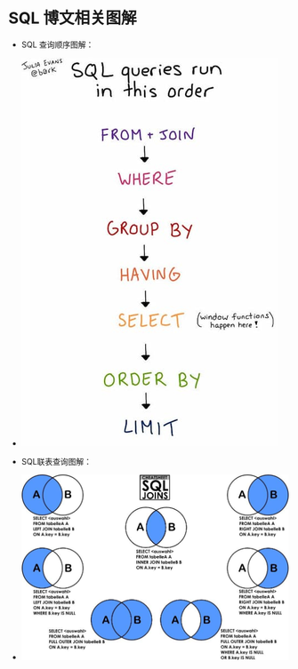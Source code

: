 # SQL 博文相关图解

* SQL 查询顺序图解：
* ![sql_order](https://raw.githubusercontent.com/wteam-xq/fe-week-summary/master/images/sql_order.jpeg)

* SQL联表查询图解：
* ![sql_joins](https://raw.githubusercontent.com/wteam-xq/fe-week-summary/master/images/sql_joins.jpeg)
